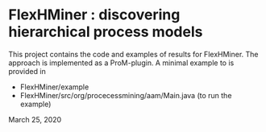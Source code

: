 # FlexHMiner : discovering hierarchical process models

This project contains the code and examples of results for FlexHMiner. The approach is implemented as a ProM-plugin. A minimal example to is provided in 
- FlexHMiner/example
- FlexHMiner/src/org/procecessmining/aam/Main.java (to run the example)

March 25, 2020